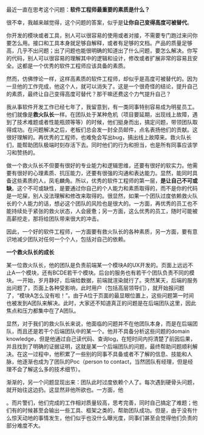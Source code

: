 最近一直在思考这个问题：**软件工程师最重要的素质是什么？**

很不幸，我越来越觉得，这个问题的答案，似乎是**让你自己变得高度可被替代**。

你开发的模块或者工具，别人可以很容易的使用或者对接，不需要专门跑过来问你要怎么用。接口和工具本身就足够自解释，或者有足够的文档。产品的质量足够高，几乎不出问题；出了问题也能很明确的知道出了什么问题，要怎么解决。你写的代码，别人可以很容易的理解其中的逻辑和设计，修改或者扩展非常的容易且安全。这都是一个优秀的软件工程师应该具备的素质。

然而，仿佛悖论一样，这样高素质的软件工程师，却似乎是高度可被替代的。因为一旦他的工作完成，他这个人，就可以消失了。这是一个很奇怪的结论，提升自己的素质，最终让自己变得高度可替代？那干嘛还费这个力气提升自己？


我从事软件开发工作已经七年了，我留意到，有一类同事特别容易成为明星员工。他们就像是**救火队长**一样。在团队处于某种危机（项目要延期，出现线上故障，遇到了技术难题或者性能瓶颈等等）的时候，他们挺身而出，搞定问题，带领团队取得成功。在问题解决之后，老板们总会发一封全员邮件，点名表扬他们的贡献。这很好理解的。再优秀的工程师，也难免会写出bug，搞出线上故障来。救火队长们，能帮助团队极端时刻存活下去。同时他们的行为和担当，也是所有同事应该学习和赞扬的。

做一个救火队长不但要有很好的专业能力和逻辑思维，还要有很好的软实力。他需要有很好的心理素质、抗压能力，还要有很强的沟通和表达能力。显然，能同时具备这些素质的人，凤毛麟角。所以，优秀的软件工程师的第一层，**是让自己不可或缺**。这个不可或缺性，是要通过你自己的个人能力和素质取得的，而不是你的代码是一坨屎，别人没法理解和修改来取得的。很显然，如果一个团队过度依赖救火队长的个人能力的话，想必这个团队的风险也是很大的。一方面，再优秀的员工也不能持续处于紧张的救火状态，人会疲惫；另一方面，这么优秀的员工，随时可能被高薪挖走，那将给团队带来很大的冲击。

因此，一个好的软件工程师，一方面要有救火队长的各种素质，另一方面，要有意识地减少团队对任何一个个人，包括对自己的依赖。

**一个救火队长的成长**

某一位救火队长，他的团队是负责前端某一个模块A的UX开发的。页面上远远不止A一个模块，还有BCDE若干个模块。后台的服务也有若干个团队负责不同的模块。一开始，岁月静好，后端给数据，前端就渲染就行了。突然某天，后端的服务出问题了，页面上各种受影响，此时用户（包括高层领导们），就开始报问题了，“模块A怎么没有啦！”。由于A位于页面的最显眼位置上，这些问题第一时间也被发到A团队来解决。此时，大家还不知道真正的问题是在后端团队这里，因此焦点和压力都集中在了A团队。

显然，对于我们的救火队长来说，他面临的问题并不在他团队本身，而是在后端团队，而且还是若干个后端团队中的某一个。他并不具备分析这些问题的domain knowledge，但是他通过自己读代码、查询log，在短时间内捋清楚了前因后果，并且找到了明确的证据证明，这就是某一个后端团队的问题，最终帮助问题顺利解决。在这一过程中，他积累了一些别的同事不具备或者不了解的信息、技能和人脉，他逐渐也成为了团队的Poc（person to contact，当然团队有经理，但是经理不会了解这么多的技术细节）。

渐渐的，另一个问题显现出来：团队此时过度依赖个人了。每次遇到硬骨头问题，就开始往这边扔。这显然非他所欲也。一方面，他

。而片警们，他们完成的工作相对质量较高，思考完善，同时自己搞定了难题；他们有的时候甚至会输出一些工具、框架之类的，帮助团队成功。但是，由于没有什么惊天动地的事情发生，他们似乎也没什么曝光度，同事们甚至会觉得他们负责的部分难度不大。

